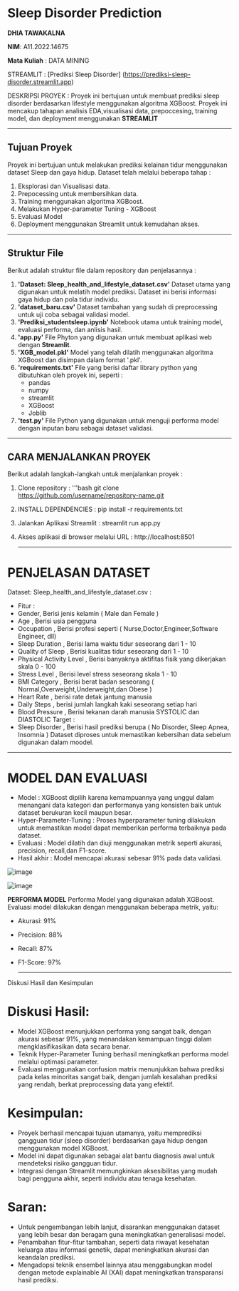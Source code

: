 # Sleep Disorder Prediction 

**DHIA TAWAKALNA**

**NIM**: A11.2022.14675
        
 **Mata Kuliah** : DATA MINING

STREAMLIT : [Prediksi Sleep Disorder] (https://prediksi-sleep-disorder.streamlit.app)

DESKRIPSI PROYEK : 
Proyek ini bertujuan untuk membuat prediksi sleep disorder berdasarkan lifestyle menggunakan algoritma XGBoost. Proyek ini mencakup tahapan analisis EDA,visualisasi data, prepoccesing, training model, dan deployment menggunakan **STREAMLIT** 

---

## **Tujuan Proyek**
Proyek ini bertujuan untuk melakukan prediksi kelainan tidur menggunakan dataset Sleep dan gaya hidup. Dataset telah melalui beberapa tahap :
1. Eksplorasi dan Visualisasi data.
2. Prepocessing untuk membersihkan data.
3. Training menggunakan algoritma XGBoost.
4. Melakukan Hyper-parameter Tuning - XGBoost
5. Evaluasi Model
6. Deployment menggunakan Streamlit untuk kemudahan akses.

---

## **Struktur File**
Berikut adalah struktur file dalam repository dan penjelasannya :
1. **'Dataset: Sleep_health_and_lifestyle_dataset.csv'**
   Dataset utama yang digunakan untuk melatih model prediksi. Dataset ini berisi informasi gaya hidup dan pola tidur individu.
2. **'dataset_baru.csv'**
   Dataset tambahan yang sudah di preprocessing untuk uji coba sebagai validasi model.
3. **'Prediksi_studentsleep.ipynb'**
   Notebook utama untuk training model, evaluasi performa, dan anlisis hasil.
4. **'app.py'**
   File Phyton yang digunakan untuk membuat aplikasi web dengan **Streamlit**.
5. **'XGB_model.pkl'**
   Model yang telah dilatih menggunakan algoritma XGBoost dan disimpan dalam format '.pkl'.
6. **'requirements.txt'**
   File yang berisi daftar library python yang dibutuhkan oleh proyek ini, seperti :
   - pandas
   - numpy
   - streamlit
   - XGBoost
   - Joblib
7. **'test.py'**
   File Python yang digunakan untuk menguji performa model dengan inputan baru sebagai dataset validasi.

---

## **CARA MENJALANKAN PROYEK**
Berikut adalah langkah-langkah untuk menjalankan proyek :
1. Clone repository :
        '''bash
           git clone https://github.com/username/repository-name.git
2. INSTALL DEPENDENCIES :
        pip install -r requirements.txt
3. Jalankan Aplikasi Streamlit :
        streamlit run app.py
4. Akses aplikasi di browser melalui URL :
        http://localhost:8501

   ---

# PENJELASAN DATASET
Dataset: Sleep_health_and_lifestyle_dataset.csv :
- Fitur :
- Gender, Berisi jenis kelamin ( Male dan Female )
- Age , Berisi usia pengguna
- Occupation , Berisi profesi seperti ( Nurse,Doctor,Engineer,Software Engineer, dll)
- Sleep Duration , Berisi lama waktu tidur seseorang dari 1 - 10
- Quality of Sleep , Berisi kualitas tidur seseorang dari 1 - 10
- Physical Activity Level , Berisi banyaknya aktifitas fisik yang dikerjakan skala 0 - 100
- Stress Level , Berisi level stress seseorang skala 1 - 10
- BMI Category , Berisi berat badan seseorang ( Normal,Overweight,Underweight,dan Obese )
- Heart Rate , berisi rate detak jantung manusia
- Daily Steps , berisi jumlah langkah kaki seseorang setiap hari
- Blood Pressure , Berisi tekanan darah manusia SYSTOLIC dan DIASTOLIC
  Target :
- Sleep Disorder , Berisi hasil prediksi berupa ( No Disorder, Sleep Apnea, Insomnia )
Dataset diproses untuk memastikan kebersihan data sebelum digunakan dalam moodel.

---

# MODEL DAN EVALUASI 
- Model : XGBoost dipilih karena kemampuannya yang unggul dalam menangani data kategori dan performanya yang konsisten baik untuk dataset berukuran kecil maupun besar.
- Hyper-Parameter-Tuning : Proses hyperparameter tuning dilakukan untuk memastikan model dapat memberikan performa terbaiknya pada dataset.
- Evaluasi : Model dilatih dan diuji menggunakan metrik seperti akurasi, precision, recall,dan F1-score.
- Hasil akhir : Model mencapai akurasi sebesar 91% pada data validasi.

![image](https://github.com/user-attachments/assets/43e50ed6-9432-4d01-8ebc-9bb2c9a47de7)

![image](https://github.com/user-attachments/assets/0fc5518e-5539-4781-a606-9747722dba7a)

**PERFORMA MODEL**
Performa Model yang digunakan adalah XGBoost. Evaluasi model dilakukan dengan menggunakan beberapa metrik, yaitu:
 - Akurasi: 91%
 - Precision: 88%
 - Recall: 87%
 - F1-Score: 97%

   ---
 Diskusi Hasil dan Kesimpulan
# Diskusi Hasil:
- Model XGBoost menunjukkan performa yang sangat baik, dengan akurasi sebesar 91%, yang menandakan kemampuan tinggi dalam mengklasifikasikan data secara benar.
- Teknik Hyper-Parameter Tuning berhasil meningkatkan performa model melalui optimasi parameter.
- Evaluasi menggunakan confusion matrix menunjukkan bahwa prediksi pada kelas minoritas sangat baik, dengan jumlah kesalahan prediksi yang rendah, berkat preprocessing data yang efektif.

# Kesimpulan:
- Proyek berhasil mencapai tujuan utamanya, yaitu memprediksi gangguan tidur (sleep disorder) berdasarkan gaya hidup dengan menggunakan model XGBoost.
- Model ini dapat digunakan sebagai alat bantu diagnosis awal untuk mendeteksi risiko gangguan tidur.
- Integrasi dengan Streamlit memungkinkan aksesibilitas yang mudah bagi pengguna akhir, seperti individu atau tenaga kesehatan.

# Saran:
- Untuk pengembangan lebih lanjut, disarankan menggunakan dataset yang lebih besar dan beragam guna meningkatkan generalisasi model.
- Penambahan fitur-fitur tambahan, seperti data riwayat kesehatan keluarga atau informasi genetik, dapat meningkatkan akurasi dan keandalan prediksi.
- Mengadopsi teknik ensembel lainnya atau menggabungkan model dengan metode explainable AI (XAI) dapat meningkatkan transparansi hasil prediksi.

